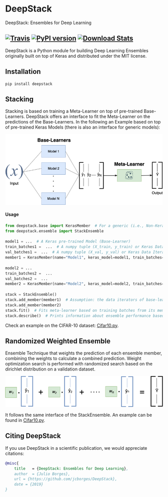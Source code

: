 # DeepStack

DeepStack: Ensembles for Deep Learning

[![Travis](https://travis-ci.com/jcborges/DeepStack.svg?branch=master)](https://travis-ci.com/jcborges/DeepStack) [![PyPI version](https://badge.fury.io/py/deepstack.svg)](https://badge.fury.io/py/deepstack) [![Download Stats](https://img.shields.io/pypi/dm/deepstack?color=bright%20green&label=installs&logoColor=bright%20green)](https://pypistats.org/packages/deepstack)
---

DeepStack is a Python module for building Deep Learning Ensembles originally built on top of Keras and distributed under the MIT license.


## Installation
```
pip install deepstack
```

## Stacking
Stacking is based on training a Meta-Learner on top of pre-trained Base-Learners.
DeepStack offers an interface to fit the Meta-Learner on the predictions of the Base-Learners.
In the following an Example based on top of pre-trained Keras Models (there is also an interface for generic models):

![](./Stacking.png)


#### Usage 

```python
from deepstack.base import KerasMember  # For a generic (i.e., Non-Keras Model) check the class `Member`
from deepstack.ensemble import StackEnsemble

model1 = ...  # A Keras pre-trained Model (Base-Learner)
train_batches1 =  ...  # A numpy tuple (X_train, y_train) or Keras Data Iterator - Training Data for Meta-Learner
val_batches1 =  ...  # A numpy tuple (X_val, y_val) or Keras Data Iterator - Validation Data for Meta-Learner
member1 = KerasMember(name="Model1", keras_model=model1, train_batches=train_batches1, val_batches=val_batches1)

model2 = ...  
train_batches2 =  ...  
val_batches2 =  ...  
member2 = KerasMember(name="Model2", keras_model=model2, train_batches=train_batches2, val_batches=val_batches2)

stack = StackEnsemble()
stack.add_member(member1)  # Assumption: the data iterators of base-learners iterate over the same data and have same shape and classes.
stack.add_member(member2)
stack.fit()  # Fits meta-learner based on training batches from its members (base-learners)
stack.describe()  # Prints information about ensemble performance based on validation data
```

Check an example on the CIFAR-10 dataset: [Cifar10.py](./examples/Cifar10.py).

## Randomized Weighted Ensemble

Ensemble Technique that weights the prediction of each ensemble member, combining the weights to calculate a combined prediction.  Weight optimization search is performed with randomized search based on the dirichlet distribution on a validation dataset. 

![](./WeightedEnsemble.png)

It follows the same interface of the StackEnsemble. An example can be found in [Cifar10.py](./examples/Cifar10.py).

## Citing DeepStack
If you use DeepStack in a scientific publication, we would appreciate citations:

```bibtex
@misc{
    title   = {DeepStack: Ensembles for Deep Learning},
    author  = {Julio Borges},
    url = {https://github.com/jcborges/DeepStack},
    date = {2019}
}
```